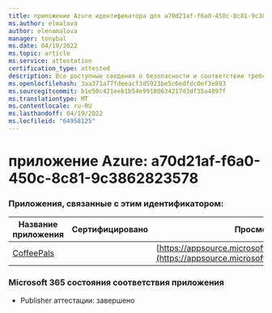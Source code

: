 ```yaml
---
title: приложение Azure идентификатора для a70d21af-f6a0-450c-8c81-9c3862823578
ms.author: elmalova
author: elenamalova
manager: tonybal
ms.date: 04/19/2022
ms.topic: article
ms.service: attestation
certification_type: attested
description: Все доступные сведения о безопасности и соответствии требованиям для a70d21af-f6a0-450c-8c81-9c3862823578.
ms.openlocfilehash: 3aa371a77fdeeacf3d5923be5c6edfdc0ef3e893
ms.sourcegitcommit: b1e50c421eeb1b54e99180634217d3df35a4897f
ms.translationtype: MT
ms.contentlocale: ru-RU
ms.lasthandoff: 04/19/2022
ms.locfileid: "64958125"
---
```

# <a name="azure-app-id-a70d21af-f6a0-450c-8c81-9c3862823578"></a>приложение Azure: a70d21af-f6a0-450c-8c81-9c3862823578


### <a name="apps-associated-with-this-id"></a>Приложения, связанные с этим идентификатором:
| **Название приложения** | **Сертифицировано** | **Просмотр в AppSource** |
|--------------|---------------|-----------------------|
| [CoffeePals](../forward/WA200003040.md) |  | [https://appsource.microsoft.com/product/office/WA200003040](https://appsource.microsoft.com/product/office/WA200003040) |

### <a name="microsoft-365-app-compliance-status"></a>Microsoft 365 состояния соответствия приложения
- Publisher аттестации: завершено
